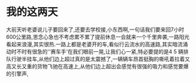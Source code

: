 # 									我的这两天

大前天听老婆说儿子要回来了,还要去学校接,小东西啊,一句话我们要来回7小时600公里路,思念心急也不考虑累不累了提前休息一会就来一个千里奔袭,一路阳光看起来浪漫,其实很热.一路上都是老婆开的车,看似行云流水的高速路,其实暗流涌动时不时有很急的''赛车手'在我们眼前一晃,让我们心一紧,特必要提的是4 5 辆排队行驶半挂车,从他们边上超过真的是太震撼了,一辆辆车昂首挺胸的嘶吼着拉着又高又长又重的货物飞驰在高速上,从他们边上超出会感觉有很强的吸力和感觉要爆的引擎声,

